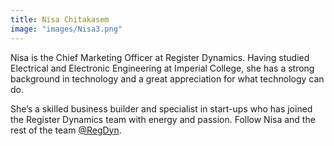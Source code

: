 ```yaml
---
title: Nisa Chitakasem
image: "images/Nisa3.png"
---
```

Nisa is the Chief Marketing Officer at Register Dynamics. Having studied Electrical and Electronic Engineering at Imperial College, she has a strong background in technology and a great appreciation for what technology can do.

She’s a skilled business builder and specialist in start-ups who has joined the Register Dynamics team with energy and passion. Follow Nisa and the rest of the team [@RegDyn](https://twitter.com/regdyn).
